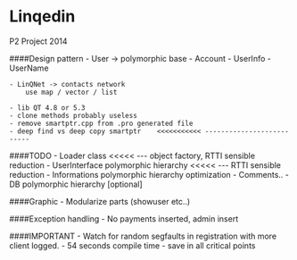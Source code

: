 Linqedin
========

P2 Project 2014

####Design pattern
    - User -> polymorphic base
        - Account
            - UserInfo
            - UserName

    - LinQNet -> contacts network
        use map / vector / list

    - lib QT 4.8 or 5.3
    - clone methods probably useless
    - remove smartptr.cpp from .pro generated file
    - deep find vs deep copy smartptr    <<<<<<<<<<< --------------------------
####TODO
    - Loader class <<<<< --- object factory, RTTI sensible reduction
    - UserInterface polymorphic hierarchy <<<<< --- RTTI sensible reduction
    - Informations polymorphic hierarchy optimization
    - Comments..
    - DB polymorphic hierarchy [optional]

####Graphic
    - Modularize parts (showuser etc..)

####Exception handling
    - No payments inserted, admin insert

####IMPORTANT
    - Watch for random segfaults in registration with more client logged.
    - 54 seconds compile time
    - save in all critical points